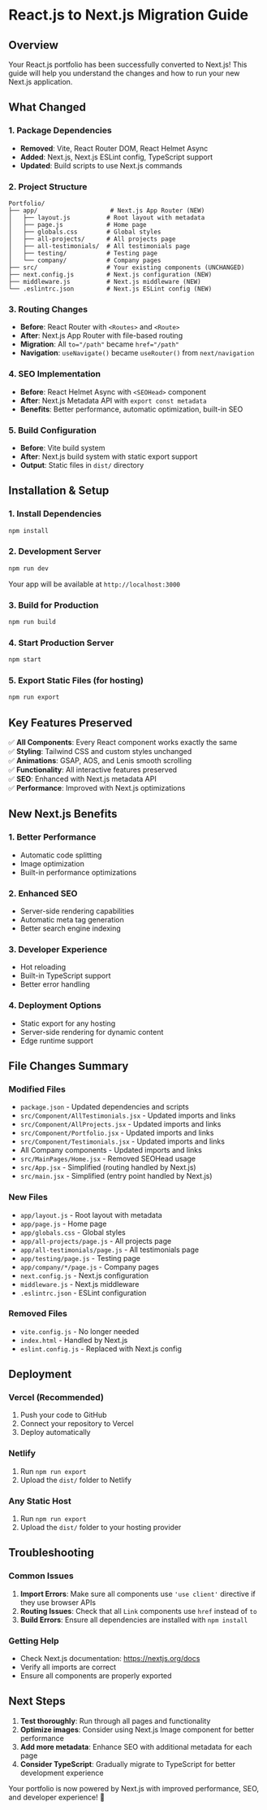 # React.js to Next.js Migration Guide

## Overview
Your React.js portfolio has been successfully converted to Next.js! This guide will help you understand the changes and how to run your new Next.js application.

## What Changed

### 1. Package Dependencies
- **Removed**: Vite, React Router DOM, React Helmet Async
- **Added**: Next.js, Next.js ESLint config, TypeScript support
- **Updated**: Build scripts to use Next.js commands

### 2. Project Structure
```
Portfolio/
├── app/                    # Next.js App Router (NEW)
│   ├── layout.js          # Root layout with metadata
│   ├── page.js            # Home page
│   ├── globals.css        # Global styles
│   ├── all-projects/      # All projects page
│   ├── all-testimonials/  # All testimonials page
│   ├── testing/           # Testing page
│   └── company/           # Company pages
├── src/                   # Your existing components (UNCHANGED)
├── next.config.js         # Next.js configuration (NEW)
├── middleware.js          # Next.js middleware (NEW)
└── .eslintrc.json         # Next.js ESLint config (NEW)
```

### 3. Routing Changes
- **Before**: React Router with `<Routes>` and `<Route>`
- **After**: Next.js App Router with file-based routing
- **Migration**: All `to="/path"` became `href="/path"`
- **Navigation**: `useNavigate()` became `useRouter()` from `next/navigation`

### 4. SEO Implementation
- **Before**: React Helmet Async with `<SEOHead>` component
- **After**: Next.js Metadata API with `export const metadata`
- **Benefits**: Better performance, automatic optimization, built-in SEO

### 5. Build Configuration
- **Before**: Vite build system
- **After**: Next.js build system with static export support
- **Output**: Static files in `dist/` directory

## Installation & Setup

### 1. Install Dependencies
```bash
npm install
```

### 2. Development Server
```bash
npm run dev
```
Your app will be available at `http://localhost:3000`

### 3. Build for Production
```bash
npm run build
```

### 4. Start Production Server
```bash
npm start
```

### 5. Export Static Files (for hosting)
```bash
npm run export
```

## Key Features Preserved

✅ **All Components**: Every React component works exactly the same  
✅ **Styling**: Tailwind CSS and custom styles unchanged  
✅ **Animations**: GSAP, AOS, and Lenis smooth scrolling  
✅ **Functionality**: All interactive features preserved  
✅ **SEO**: Enhanced with Next.js metadata API  
✅ **Performance**: Improved with Next.js optimizations  

## New Next.js Benefits

### 1. Better Performance
- Automatic code splitting
- Image optimization
- Built-in performance optimizations

### 2. Enhanced SEO
- Server-side rendering capabilities
- Automatic meta tag generation
- Better search engine indexing

### 3. Developer Experience
- Hot reloading
- Built-in TypeScript support
- Better error handling

### 4. Deployment Options
- Static export for any hosting
- Server-side rendering for dynamic content
- Edge runtime support

## File Changes Summary

### Modified Files
- `package.json` - Updated dependencies and scripts
- `src/Component/AllTestimonials.jsx` - Updated imports and links
- `src/Component/AllProjects.jsx` - Updated imports and links
- `src/Component/Portfolio.jsx` - Updated imports and links
- `src/Component/Testimonials.jsx` - Updated imports and links
- All Company components - Updated imports and links
- `src/MainPages/Home.jsx` - Removed SEOHead usage
- `src/App.jsx` - Simplified (routing handled by Next.js)
- `src/main.jsx` - Simplified (entry point handled by Next.js)

### New Files
- `app/layout.js` - Root layout with metadata
- `app/page.js` - Home page
- `app/globals.css` - Global styles
- `app/all-projects/page.js` - All projects page
- `app/all-testimonials/page.js` - All testimonials page
- `app/testing/page.js` - Testing page
- `app/company/*/page.js` - Company pages
- `next.config.js` - Next.js configuration
- `middleware.js` - Next.js middleware
- `.eslintrc.json` - ESLint configuration

### Removed Files
- `vite.config.js` - No longer needed
- `index.html` - Handled by Next.js
- `eslint.config.js` - Replaced with Next.js config

## Deployment

### Vercel (Recommended)
1. Push your code to GitHub
2. Connect your repository to Vercel
3. Deploy automatically

### Netlify
1. Run `npm run export`
2. Upload the `dist/` folder to Netlify

### Any Static Host
1. Run `npm run export`
2. Upload the `dist/` folder to your hosting provider

## Troubleshooting

### Common Issues

1. **Import Errors**: Make sure all components use `'use client'` directive if they use browser APIs
2. **Routing Issues**: Check that all `Link` components use `href` instead of `to`
3. **Build Errors**: Ensure all dependencies are installed with `npm install`

### Getting Help
- Check Next.js documentation: https://nextjs.org/docs
- Verify all imports are correct
- Ensure all components are properly exported

## Next Steps

1. **Test thoroughly**: Run through all pages and functionality
2. **Optimize images**: Consider using Next.js Image component for better performance
3. **Add more metadata**: Enhance SEO with additional metadata for each page
4. **Consider TypeScript**: Gradually migrate to TypeScript for better development experience

Your portfolio is now powered by Next.js with improved performance, SEO, and developer experience! 🚀
